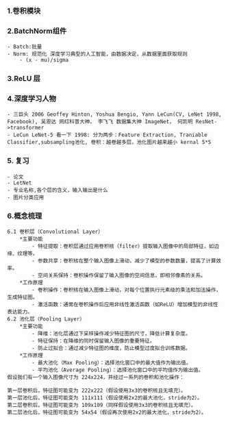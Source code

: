 ### 1.卷积模块
### 2.BatchNorm组件
    - Batch:批量
    - Norm: 规范化 深度学习典型的人工智能，由数据决定，从数据里面获取规则
        - (x - mu)/sigma
### 3.ReLU 层
### 4.深度学习人物
    - 三巨头 2006 Geoffey Hinton, Yoshua Bengio, Yann LeCun(CV, LeNet 1998, Facebook), 吴恩达 网红科普大神， 李飞飞 数据集大神 ImageNet， 何凯明 ResNet->transformer
    - LeCun LeNet-5 看一下 1998: 分为两步：Feature Extraction, Traniable Classifier,subsampling池化, 卷积：越卷越多层，池化图片越来越小 kernal 5*5
### 5. 复习
    - 论文
    - LetNet
    - 专业名称,各个层的含义，输入输出是什么
    - 图片分类应用

### 6.概念梳理
    6.1 卷积层（Convolutional Layer）
        *主要功能
            - 特征提取：卷积层通过应用卷积核（filter）提取输入图像中的局部特征，如边缘、纹理等。
            - 参数共享：卷积核在整个输入图像上滑动，减少了模型的参数数量，提高了计算效率。
            - 空间关系保持：卷积操作保留了输入图像的空间信息，即相邻像素的关系。
        *工作原理
            - 卷积操作：卷积核在输入图像上滑动，对每个位置执行元素级的乘法和加法操作，生成特征图。
            - 激活函数：通常在卷积操作后应用非线性激活函数（如ReLU）增加模型的非线性表达能力。
    6.2 池化层（Pooling Layer）
        *主要功能
            - 降维：池化层通过下采样操作减少特征图的尺寸，降低计算复杂度。
            - 特征保持：在降维的同时保留输入图像的重要特征。
            - 防止过拟合：通过减少特征图的维度，防止模型过度拟合训练数据。
        *工作原理
            - 最大池化（Max Pooling）：选择池化窗口中的最大值作为输出值。
            - 平均池化（Average Pooling）：选择池化窗口中的平均值作为输出值。
    假设我们有一个输入图像尺寸为 224x224，并经过一系列的卷积和池化操作：
    
    第一层卷积后，特征图可能变为 222x222（假设使用3x3的卷积核且无填充）。
    第一层池化后，特征图可能变为 111x111（假设使用2x2的最大池化，stride为2）。
    第二层卷积后，特征图可能变为 109x109（同样假设使用3x3的卷积核且无填充）。
    第二层池化后，特征图可能变为 54x54（假设再次使用2x2的最大池化，stride为2）。